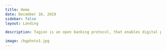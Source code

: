 ```yaml
---
title: Home
date: December 16, 2019
sidebar: false
layout: Landing

description: Tagion is an open banking protocol, that enables digital peer-to-peer cryptocurrency and a decentralized exchange, governed by its users. By design, Tagion network has no central authority and belongs to all its users. It will be open-sourced and open for everyone to join once the software is ready.

image: /bgphoto1.jpg
---
```

